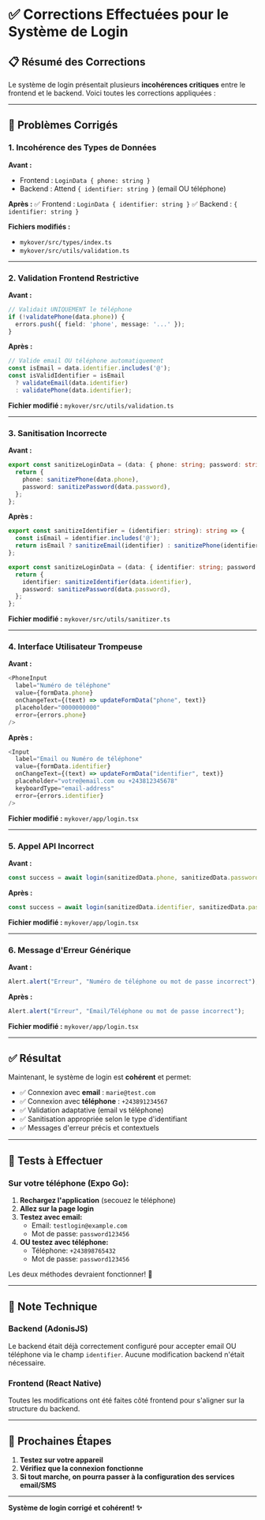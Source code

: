 # ✅ Corrections Effectuées pour le Système de Login

## 📋 Résumé des Corrections

Le système de login présentait plusieurs **incohérences critiques** entre le frontend et le backend. Voici toutes les corrections appliquées :

---

## 🔧 Problèmes Corrigés

### 1. **Incohérence des Types de Données** 
**Avant :**
- Frontend : `LoginData { phone: string }`
- Backend : Attend `{ identifier: string }` (email OU téléphone)

**Après :**
✅ Frontend : `LoginData { identifier: string }`
✅ Backend : `{ identifier: string }`

**Fichiers modifiés :**
- `mykover/src/types/index.ts`
- `mykover/src/utils/validation.ts`

---

### 2. **Validation Frontend Restrictive**
**Avant :**
```typescript
// Validait UNIQUEMENT le téléphone
if (!validatePhone(data.phone)) {
  errors.push({ field: 'phone', message: '...' });
}
```

**Après :**
```typescript
// Valide email OU téléphone automatiquement
const isEmail = data.identifier.includes('@');
const isValidIdentifier = isEmail 
  ? validateEmail(data.identifier) 
  : validatePhone(data.identifier);
```

**Fichier modifié :** `mykover/src/utils/validation.ts`

---

### 3. **Sanitisation Incorrecte**
**Avant :**
```typescript
export const sanitizeLoginData = (data: { phone: string; password: string }) => {
  return {
    phone: sanitizePhone(data.phone),
    password: sanitizePassword(data.password),
  };
};
```

**Après :**
```typescript
export const sanitizeIdentifier = (identifier: string): string => {
  const isEmail = identifier.includes('@');
  return isEmail ? sanitizeEmail(identifier) : sanitizePhone(identifier);
};

export const sanitizeLoginData = (data: { identifier: string; password: string }) => {
  return {
    identifier: sanitizeIdentifier(data.identifier),
    password: sanitizePassword(data.password),
  };
};
```

**Fichier modifié :** `mykover/src/utils/sanitizer.ts`

---

### 4. **Interface Utilisateur Trompeuse**
**Avant :**
```typescript
<PhoneInput
  label="Numéro de téléphone"
  value={formData.phone}
  onChangeText={(text) => updateFormData("phone", text)}
  placeholder="0000000000"
  error={errors.phone}
/>
```

**Après :**
```typescript
<Input
  label="Email ou Numéro de téléphone"
  value={formData.identifier}
  onChangeText={(text) => updateFormData("identifier", text)}
  placeholder="votre@email.com ou +243812345678"
  keyboardType="email-address"
  error={errors.identifier}
/>
```

**Fichier modifié :** `mykover/app/login.tsx`

---

### 5. **Appel API Incorrect**
**Avant :**
```typescript
const success = await login(sanitizedData.phone, sanitizedData.password);
```

**Après :**
```typescript
const success = await login(sanitizedData.identifier, sanitizedData.password);
```

**Fichier modifié :** `mykover/app/login.tsx`

---

### 6. **Message d'Erreur Générique**
**Avant :**
```typescript
Alert.alert("Erreur", "Numéro de téléphone ou mot de passe incorrect");
```

**Après :**
```typescript
Alert.alert("Erreur", "Email/Téléphone ou mot de passe incorrect");
```

**Fichier modifié :** `mykover/app/login.tsx`

---

## ✅ Résultat

Maintenant, le système de login est **cohérent** et permet:
- ✅ Connexion avec **email** : `marie@test.com`
- ✅ Connexion avec **téléphone** : `+243891234567`
- ✅ Validation adaptative (email vs téléphone)
- ✅ Sanitisation appropriée selon le type d'identifiant
- ✅ Messages d'erreur précis et contextuels

---

## 🧪 Tests à Effectuer

### Sur votre téléphone (Expo Go):

1. **Rechargez l'application** (secouez le téléphone)
2. **Allez sur la page login**
3. **Testez avec email:**
   - Email: `testlogin@example.com`
   - Mot de passe: `password123456`
4. **OU testez avec téléphone:**
   - Téléphone: `+243898765432`
   - Mot de passe: `password123456`

Les deux méthodes devraient fonctionner! 🎉

---

## 📝 Note Technique

### Backend (AdonisJS)
Le backend était déjà correctement configuré pour accepter email OU téléphone via le champ `identifier`. Aucune modification backend n'était nécessaire.

### Frontend (React Native)
Toutes les modifications ont été faites côté frontend pour s'aligner sur la structure du backend.

---

## 🚀 Prochaines Étapes

1. **Testez sur votre appareil**
2. **Vérifiez que la connexion fonctionne**
3. **Si tout marche, on pourra passer à la configuration des services email/SMS**

---

**Système de login corrigé et cohérent! ✨**

